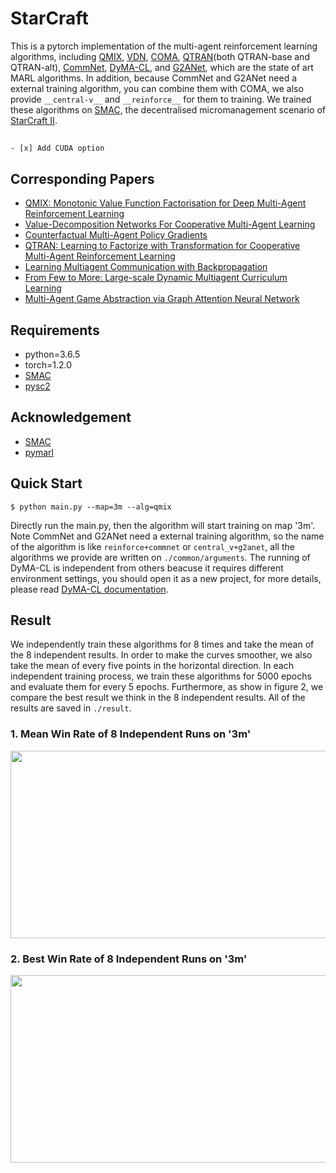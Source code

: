 # StarCraft

This is a pytorch implementation of the multi-agent reinforcement learning algorithms, including [QMIX](https://arxiv.org/abs/1803.11485), [VDN](https://arxiv.org/abs/1706.05296), [COMA](https://arxiv.org/abs/1705.08926), [QTRAN](https://arxiv.org/abs/1905.05408)(both QTRAN-base and QTRAN-alt), [CommNet](https://arxiv.org/abs/1605.07736), [DyMA-CL](https://arxiv.org/abs/1909.02790?context=cs.MA), and [G2ANet](https://arxiv.org/abs/1911.10715), which are the state of art MARL algorithms. In addition, because CommNet and G2ANet need a external training algorithm, you can combine them with COMA, we also provide `__central-v__` and `__reinforce__` for them to training. We trained these algorithms on [SMAC](https://github.com/oxwhirl/smac), the decentralised micromanagement scenario of [StarCraft II](https://en.wikipedia.org/wiki/StarCraft_II:_Wings_of_Liberty).

##

```
- [x] Add CUDA option
```

## Corresponding Papers

- [QMIX: Monotonic Value Function Factorisation for Deep Multi-Agent Reinforcement Learning](https://arxiv.org/abs/1803.11485)
- [Value-Decomposition Networks For Cooperative Multi-Agent Learning](https://arxiv.org/abs/1706.05296)
- [Counterfactual Multi-Agent Policy Gradients](https://arxiv.org/abs/1705.08926)
- [QTRAN: Learning to Factorize with Transformation for Cooperative Multi-Agent Reinforcement Learning](https://arxiv.org/abs/1905.05408)
- [Learning Multiagent Communication with Backpropagation](https://arxiv.org/abs/1605.07736)
- [From Few to More: Large-scale Dynamic Multiagent Curriculum Learning](https://arxiv.org/abs/1909.02790?context=cs.MA)
- [Multi-Agent Game Abstraction via Graph Attention Neural Network](https://arxiv.org/abs/1911.10715)

## Requirements

- python=3.6.5
- torch=1.2.0
- [SMAC](https://github.com/oxwhirl/smac)
- [pysc2](https://github.com/deepmind/pysc2)

## Acknowledgement

+ [SMAC](https://github.com/oxwhirl/smac)
+ [pymarl](https://github.com/oxwhirl/pymarl)

## Quick Start

```shell
$ python main.py --map=3m --alg=qmix
```

Directly run the main.py, then the algorithm will start training on map '3m'. Note CommNet and G2ANet need a external training algorithm, so the name of the algorithm is like `reinforce+commnet` or `central_v+g2anet`, all the algorithms we provide are written on  `./common/arguments`.  The running of DyMA-CL is independent from others beacuse it requires different environment settings, you should open it as a new project, for more details, please read [DyMA-CL documentation](dyma/README.md).

## Result

We independently train these algorithms for 8 times and take the mean of the 8 independent results. In order to make the curves smoother, we also take the mean of every five points in the horizontal direction. In each independent training process, we train these algorithms for 5000 epochs and evaluate them for every 5 epochs. Furthermore, as show in figure 2, we compare the best result we think in the 8 independent results. All of the results are saved in  `./result`.

### 1. Mean Win Rate of 8 Independent Runs on '3m'
<div align=center><img width = '600' height ='300' src ="https://github.com/starry-sky6688/StarCraft/blob/master/result/overview.png"/></div>

### 2. Best Win Rate of 8 Independent Runs on '3m'
<div align=center><img width = '600' height ='300' src ="https://github.com/starry-sky6688/StarCraft/blob/master/result/best/best.png"/></div>
